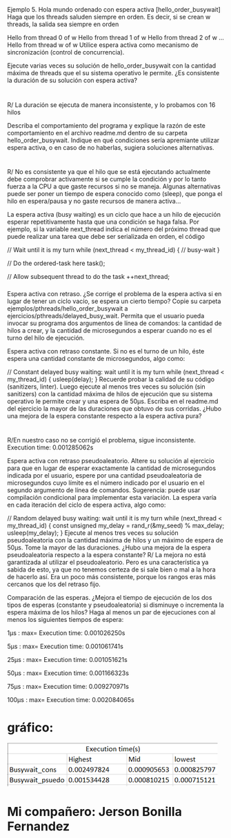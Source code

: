 ##
Ejemplo 5. Hola mundo ordenado con espera activa [hello_order_busywait]
Haga que los threads saluden siempre en orden. Es decir, si se crean w threads, la salida sea siempre en orden

Hello from thread 0 of w
Hello from thread 1 of w
Hello from thread 2 of w
...
Hello from thread w of w
Utilice espera activa como mecanismo de sincronización (control de concurrencia).

Ejecute varias veces su solución de hello_order_busywait con la cantidad máxima de threads que el su sistema operativo le permite. ¿Es consistente la duración de su solución con espera activa?
#
R/ La duración se ejecuta de manera inconsistente, y lo probamos con 16 hilos

Describa el comportamiento del programa y explique la razón de este comportamiento en el archivo readme.md dentro de su carpeta hello_order_busywait. Indique en qué condiciones sería apremiante utilizar espera activa, o en caso de no haberlas, sugiera soluciones alternativas.
#
R/ No es consistente ya que el hilo que se está ejecutando actualmente debe comprobrar activamente si se cumple la condición y por lo tanto fuerza a la CPU a que gaste recursos si no se maneja. Algunas alternativas puede ser poner un tiempo de espera conocido como (sleep), que ponga el hilo en espera/pausa y no gaste recursos de manera activa...

La espera activa (busy waiting) es un ciclo que hace a un hilo de ejecución esperar repetitivamente hasta que una condición se haga falsa. Por ejemplo, si la variable next_thread indica el número del próximo thread que puede realizar una tarea que debe ser serializada en orden, el código

// Wait until it is my turn
while (next_thread < my_thread_id) {
  // busy-wait
}

// Do the ordered-task here
task();

// Allow subsequent thread to do the task
++next_thread;

###
Espera activa con retraso. ¿Se corrige el problema de la espera activa si en lugar de tener un ciclo vacío, se espera un cierto tiempo? 
 Copie su carpeta ejemplos/pthreads/hello_order_busywait a ejercicios/pthreads/delayed_busy_wait. Permita que el usuario pueda invocar su programa dos argumentos de línea de comandos: la cantidad de hilos a crear, y la cantidad de microsegundos a esperar cuando no es el turno del hilo de ejecución.

Espera activa con retraso constante. Si no es el turno de un hilo, éste espera una cantidad constante de microsegundos, algo como:

// Constant delayed busy waiting: wait until it is my turn
while (next_thread < my_thread_id) {
  usleep(delay);
}
Recuerde probar la calidad de su código (sanitizers, linter). Luego ejecute al menos tres veces su solución (sin sanitizers) con la cantidad máxima de hilos de ejecución que su sistema operativo le permite crear y una espera de 50µs. Escriba en el readme.md del ejercicio la mayor de las duraciones que obtuvo de sus corridas. ¿Hubo una mejora de la espera constante respecto a la espera activa pura?
#
R/En nuestro caso no se corrigió el problema, sigue inconsistente. Execution time: 0.001285062s

Espera activa con retraso pseudoaleatorio. Altere su solución al ejercicio para que en lugar de esperar exactamente la cantidad de microsegundos indicada por el usuario, espere por una cantidad pseudoaleatoria de microsegundos cuyo límite es el número indicado por el usuario en el segundo argumento de línea de comandos. Sugerencia: puede usar compilación condicional para implementar esta variación. La espera varía en cada iteración del ciclo de espera activa, algo como:

// Random delayed busy waiting: wait until it is my turn
while (next_thread < my_thread_id) {
	const unsigned my_delay = rand_r(&my_seed) % max_delay;
  usleep(my_delay);
}
Ejecute al menos tres veces su solución pseudoaleatoria con la cantidad máxima de hilos y un máximo de espera de 50µs. Tome la mayor de las duraciones. ¿Hubo una mejora de la espera pseudoaleatoria respecto a la espera constante?
R/ La mejora no está garantizada al utilizar el pseudoaleatorio. Pero es una característica ya sabida de esto, ya que no tenemos certeza de si sale bien o mal a la hora de hacerlo así. Era un poco más consistente, porque los rangos eras más cercanos que los del retraso fijo.

Comparación de las esperas. ¿Mejora el tiempo de ejecución de los dos tipos de esperas (constante y pseudoaleatoria) si disminuye o incrementa la espera máxima de los hilos? Haga al menos un par de ejecuciones con al menos los siguientes tiempos de espera:

1µs : max= Execution time: 0.001026250s

5µs : max= Execution time: 0.001061741s

25µs : max= Execution time: 0.001051621s

50µs : max= Execution time: 0.001166323s

75µs : max= Execution time: 0.009270971s

100µs : max= Execution time: 0.002084065s


# gráfico:
  ![Tabla resultados](image.png)
# Mi compañero: Jerson Bonilla Fernandez